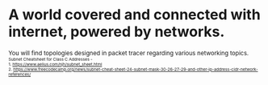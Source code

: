 # A world covered and connected with internet, powered by networks. 

<small> You will find topologies designed in packet tracer regarding various networking topics.<small><br>
<small>Subnet Cheatsheet for Class C Addresses - <br>1. https://www.aelius.com/njh/subnet_sheet.html <br>2. https://www.freecodecamp.org/news/subnet-cheat-sheet-24-subnet-mask-30-26-27-29-and-other-ip-address-cidr-network-references/</small>
